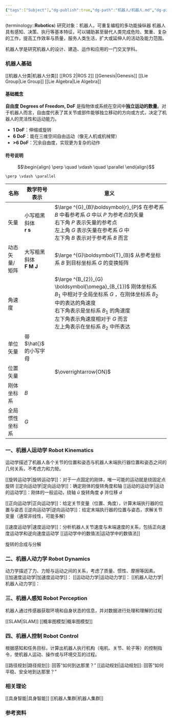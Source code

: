 ```yaml
---
{"tags":["Subject"],"dg-publish":true,"dg-path":"机器人/机器人.md","dg-pinned":true,"permalink":"/机器人/机器人/","pinned":true,"dgPassFrontmatter":true,"noteIcon":"","created":"2024-08-26T22:44:41.000+08:00","updated":"2025-08-30T17:27:26.127+08:00"}
---
```



(terminology::**Robotics**)  研究对象：机器人，可重复编程的多功能操纵器
机器人具有感知、决策、执行等基本特征，可以辅助甚至替代人类完成危险、繁重、复杂的工作，提高工作效率与质量，服务人类生活，扩大或延伸人的活动及能力范围。

机器人学是研究机器人的设计、建造、运作和应用的一门交叉学科。


### 机器人基础
[[机器人分类\|机器人分类]]
[[ROS 2\|ROS 2]]  [[Genesis\|Genesis]]
[[Lie Group\|Lie Group]]    [[Lie Algebra\|Lie Algebra]]


#### 基础概念
**自由度**    **Degrees of Freedom, DoF**
是指物体或系统在空间中**独立运动的数量**。对于机器人而言，自由度代表了其关节或部件能够独立移动的方向或方式，决定了机器人的灵活性和运动能力。
- **1 DoF**：伸缩或旋转
- **6 DoF**：能在三维空间自由运动（像无人机或机械臂）
- **>6 DoF**：冗余自由度，实现更为复杂的动作

#### 符号说明
$$\begin{align}
\perp \quad  \vdash \quad \parallel 
\end{align}$$
```
\perp \vdash \parallel 
```


| 名称      | 数学符号表示                                                        | 意义                                                                                                                                                                                   |
| ------- | ------------------------------------------------------------- | ------------------------------------------------------------------------------------------------------------------------------------------------------------------------------------ |
| 矢量      | 小写粗黑斜体<br>$\boldsymbol{r}\; \boldsymbol{s}$                   | $\large  ^{G}_{B}\boldsymbol{r}_{P}$   在参考系 $B$ 中看参考系 $G$ 中以 $P$ 为参考点的矢量<br>右下角 $P$ 表示矢量的参考点<br>左上角 $G$ 表示矢量在参考系 $G$ 中<br>左下角 $B$ 表示对于参考系 $B$ 而言                                     |
| 动态矢量/矩阵 | 大写粗黑斜体<br>$\boldsymbol{F}\; \boldsymbol{M}\;  \boldsymbol{J}$ | $\large  ^{G}\boldsymbol{T}_{B}$    从参考坐标系 $B$ 到目标坐标系 $G$ 的变换矩阵                                                                                                                      |
| 角速度     |                                                               | $\large  ^{B_{2}}_{G} \boldsymbol{\omega}_{B_{1}}$    刚体坐标系 $B_{1}$ 中相对于全局坐标系 $G$ ，在刚体坐标系 $B_{2}$ 中的表达的角速度<br>右下角表示是坐标系 $B_{1}$ 的角速度<br>左下角表示角速度相对于 $G$ 而言<br>左上角表示在坐标系 $B_{2}$ 中所表达 |
| 单位矢量    | 带  $\hat{}$  的小写字母                                            |                                                                                                                                                                                      |
| 位置矢量    |                                                               | $\overrightarrow{ON}$                                                                                                                                                                |
| 刚体坐标系   | $B$                                                           |                                                                                                                                                                                      |
| 全局惯性坐标系 | $G$                                                           |                                                                                                                                                                                      |

### 一、机器人运动学 Robot Kinematics
运动学描述了机器人各个关节的位置和姿态与机器人末端执行器位置和姿态之间的几何关系，不考虑力和力矩。

[[旋转运动学\|旋转运动学]]：对于一点固定的刚体，唯一可能的运动就是绕固定点旋转
[[定向运动学\|定向运动学]]：确定刚体的旋转角度和轴
[[运动的运动学\|运动的运动学]]：刚体的一般运动，绕轴 $\hat{u}$ 旋转角度 $\phi$ 并位移 $d$

[[正向运动学\|正向运动学]]：给定关节变量（位置、角度），计算末端执行器的位置与姿态
[[逆向运动学\|逆向运动学]]：给定末端执行器的位置与姿态，求解关节变量（通常非线性，可能多解）

[[速度运动学\|速度运动学]]：分析机器人关节速度与末端速度的关系，包括正向速度运动学和逆向速度运动学
[[运动学中的数值法\|运动学中的数值法]]


旋转的合成与分解
### 二、机器人动力学 Robot Dynamics
动力学描述了力、力矩与运动之间的关系，考虑了质量、惯性、摩擦等因素。
[[加速度运动学\|加速度运动学]]：
[[运动动力学\|运动动力学]]：
[[机器人动力学\|机器人动力学]]：

### 三、机器人感知 Robot Perception
机器人通过传感器获取环境和自身状态的信息，并对数据进行处理和理解的过程

[[SLAM\|SLAM]]
[[概率图模型\|概率图模型]]

### 四、机器人控制 Robot Control
根据感知和任务目标，计算出机器人执行机构（电机、关节、轮子等）的控制指令，使机器人运动、操作或与环境交互的过程。

[[路径规划\|路径规划]]: 回答“如何到达那里？”
[[运动规划\|运动规划]]: 回答“如何平稳、安全地到达那里？”

### 相关理论
[[具身智能\|具身智能]]
[[机器人集群\|机器人集群]]



### 参考资料

